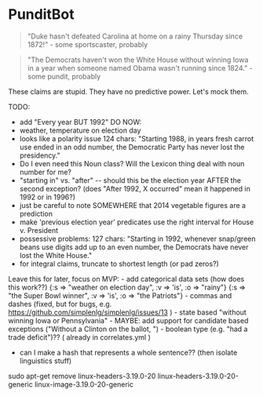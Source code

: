 PunditBot
=========

> "Duke hasn't defeated Carolina at home on a rainy Thursday since 1872!" - some sportscaster, probably

> "The Democrats haven't won the White House without winning Iowa in a year when someone named Obama wasn't running since 1824." - some pundit, probably

These claims are stupid. They have no predictive power. Let's mock them.

TODO:
  - add "Every year BUT 1992"
  DO NOW: 
  - weather, temperature on election day
  - looks like a polarity issue 124 chars: "Starting 1988, in years fresh carrot use ended in an odd number, the Democratic Party has never lost the presidency."
  - Do I even need this Noun class? Will the Lexicon thing deal with noun number for me?
  - "starting in" vs. "after" -- should this be the election year AFTER the second exception? (does "After 1992, X occurred" mean it happened in 1992 or in 1996?)
  - just be careful to note SOMEWHERE that 2014 vegetable figures are a prediction
  - make 'previous election year' predicates use the right interval for House v. President
  - possessive problems: 127 chars: "Starting in 1992, whenever snap/green beans use digits add up to an even number, the Democrats have never lost the White House."
  - for integral claims, truncate to shortest length (or pad zeros?)

Leave this for later, focus on MVP:
    - add categorical data sets (how does this work??) {:s => "weather on election day", :v => 'is', :o => "rainy"} {:s => "the Super Bowl winner", :v => 'is', :o => "the Patriots"}
    - commas and dashes (fixed, but for bugs, e.g. https://github.com/simplenlg/simplenlg/issues/13 )
    - state based "without winning Iowa or Pennsylvania"
    - MAYBE: add support for candidate based exceptions ("Without a Clinton on the ballot, ")
    - boolean type (e.g. "had a trade deficit")?? ( already in correlates.yml )
  - can I make a hash that represents a whole sentence?? (then isolate linguistics stuff)


sudo apt-get remove linux-headers-3.19.0-20 linux-headers-3.19.0-20-generic linux-image-3.19.0-20-generic
